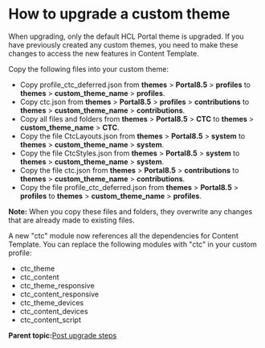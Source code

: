 # How to upgrade a custom theme

When upgrading, only the default HCL Portal theme is upgraded. If you have previously created any custom themes, you need to make these changes to access the new features in Content Template.

Copy the following files into your custom theme:

-   Copy profile\_ctc\_deferred.json from **themes** \> **Portal8.5** \> **profiles** to **themes** \> **custom\_theme\_name** \> **profiles**.
-   Copy ctc.json from **themes** \> **Portal8.5** \> **profiles** \> **contributions** to **themes** \> **custom\_theme\_name** \> **contributions**.
-   Copy all files and folders from **themes** \> **Portal8.5** \> **CTC** to **themes** \> **custom\_theme\_name** \> **CTC**.
-   Copy the file CtcLayouts.json from **themes** \> **Portal8.5** \> **system** to **themes** \> **custom\_theme\_name** \> **system**.
-   Copy the file CtcStyles.json from **themes** \> **Portal8.5** \> **system** to **themes** \> **custom\_theme\_name** \> **system**.
-   Copy the file ctc.json from **themes** \> **Portal8.5** \> **contributions** to **themes** \> **custom\_theme\_name** \> **contributions**.
-   Copy the file profile\_ctc\_deferred.json from **themes** \> **Portal8.5** \> **profiles** to **themes** \> **custom\_theme\_name** \> **profiles**.

**Note:** When you copy these files and folders, they overwrite any changes that are already made to existing files.

A new "ctc" module now references all the dependencies for Content Template. You can replace the following modules with "ctc" in your custom profile:

-   ctc\_theme
-   ctc\_content
-   ctc\_theme\_responsive
-   ctc\_content\_responsive
-   ctc\_theme\_devices
-   ctc\_content\_devices
-   ctc\_content\_script

**Parent topic:**[Post upgrade steps](../ctc/ctc-upgrade-post.md)

